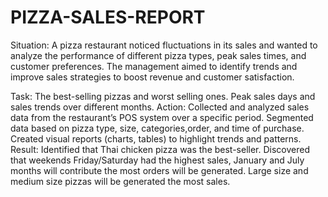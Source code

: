 # PIZZA-SALES-REPORT
Situation:
      A pizza restaurant noticed fluctuations in its sales and wanted to analyze the performance of different pizza types, peak sales times, and customer preferences. The          management aimed to identify trends and improve sales strategies to boost revenue and customer satisfaction.

Task:
    The best-selling pizzas and worst selling ones.
    Peak sales days and sales trends over different months.
Action:
    Collected and analyzed sales data from the restaurant’s POS system over a specific period.
    Segmented data based on pizza type, size, categories,order, and time of purchase.
    Created visual reports (charts, tables) to highlight trends and patterns.
Result:
    Identified that Thai chicken pizza was the best-seller.
    Discovered that weekends Friday/Saturday had the highest sales, January and July months will contribute the most orders will be generated.
    Large size and medium size pizzas will be generated the most sales.
    
    
     
